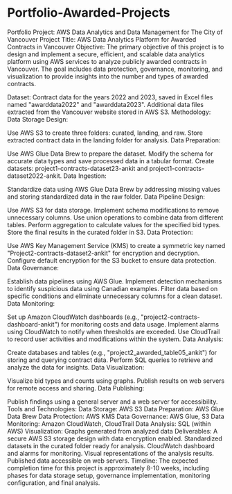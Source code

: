 # Portfolio-Awarded-Projects

Portfolio Project: AWS Data Analytics and Data Management for The City of Vancouver
Project Title: AWS Data Analytics Platform for Awarded Contracts in Vancouver
Objective:
The primary objective of this project is to design and implement a secure, efficient, and scalable data analytics platform using AWS services to analyze publicly awarded contracts in Vancouver. The goal includes data protection, governance, monitoring, and visualization to provide insights into the number and types of awarded contracts.

Dataset:
Contract data for the years 2022 and 2023, saved in Excel files named "awarddata2022" and "awarddata2023".
Additional data files extracted from the Vancouver website stored in AWS S3.
Methodology:
Data Storage Design:

Use AWS S3 to create three folders: curated, landing, and raw.
Store extracted contract data in the landing folder for analysis.
Data Preparation:

Use AWS Glue Data Brew to prepare the dataset.
Modify the schema for accurate data types and save processed data in a tabular format.
Create datasets: project1-contracts-dataset23-ankit and project1-contracts-dataset2022-ankit.
Data Ingestion:

Standardize data using AWS Glue Data Brew by addressing missing values and storing standardized data in the raw folder.
Data Pipeline Design:

Use AWS S3 for data storage.
Implement schema modifications to remove unnecessary columns.
Use union operations to combine data from different tables.
Perform aggregation to calculate values for the specified bid types.
Store the final results in the curated folder in S3.
Data Protection:

Use AWS Key Management Service (KMS) to create a symmetric key named "Project2-contracts-dataset2-ankit" for encryption and decryption.
Configure default encryption for the S3 bucket to ensure data protection.
Data Governance:

Establish data pipelines using AWS Glue.
Implement detection mechanisms to identify suspicious data using Canadian examples.
Filter data based on specific conditions and eliminate unnecessary columns for a clean dataset.
Data Monitoring:

Set up Amazon CloudWatch dashboards (e.g., "project2-contracts-dashboard-ankit") for monitoring costs and data usage.
Implement alarms using CloudWatch to notify when thresholds are exceeded.
Use CloudTrail to record user activities and modifications within the system.
Data Analysis:

Create databases and tables (e.g., "project2_awarded_table05_ankit") for storing and querying contract data.
Perform SQL queries to retrieve and analyze the data for insights.
Data Visualization:

Visualize bid types and counts using graphs.
Publish results on web servers for remote access and sharing.
Data Publishing:

Publish findings using a general server and a web server for accessibility.
Tools and Technologies:
Data Storage: AWS S3
Data Preparation: AWS Glue Data Brew
Data Protection: AWS KMS
Data Governance: AWS Glue, S3
Data Monitoring: Amazon CloudWatch, CloudTrail
Data Analysis: SQL (within AWS)
Visualization: Graphs generated from analyzed data
Deliverables:
A secure AWS S3 storage design with data encryption enabled.
Standardized datasets in the curated folder ready for analysis.
CloudWatch dashboard and alarms for monitoring.
Visual representations of the analysis results.
Published data accessible on web servers.
Timeline:
The expected completion time for this project is approximately 8-10 weeks, including phases for data storage setup, governance implementation, monitoring configuration, and final analysis.
